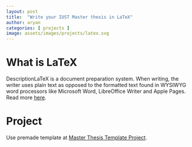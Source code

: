 ```yaml
---
layout: post
title:  "Write your IUST Master thesis in LaTeX"
author: aryan
categories: [ projects ]
image: assets/images/projects/latex.svg
---
```


# What is LaTeX

DescriptionLaTeX is a document preparation system. When writing, the writer uses plain text as opposed to the formatted text found in WYSIWYG word processors like Microsoft Word, LibreOffice Writer and Apple Pages. Read more [here](https://www.latex-project.org/).

# Project

Use premade template at [Master Thesis Template Project](https://github.com/iust-projects/master-thesis-template).